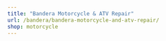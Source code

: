 ```yaml
---
title: "Bandera Motorcycle & ATV Repair"
url: /bandera/bandera-motorcycle-and-atv-repair/
shop: motorcycle
---
```

